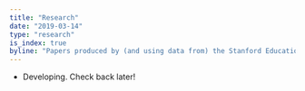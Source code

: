 ```yaml
---
title: "Research"
date: "2019-03-14"
type: "research"
is_index: true
byline: "Papers produced by (and using data from) the Stanford Education Data Archive"
---
```

- Developing. Check back later!
